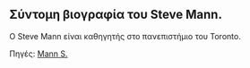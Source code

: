 ## Σύντομη βιογραφία του Steve Mann.  
O Steve Mann είναι καθηγητής στο πανεπιστήμιο του Toronto.

Πηγές: 
[Mann S.](https://www.ece.utoronto.ca/people/mann-s/)